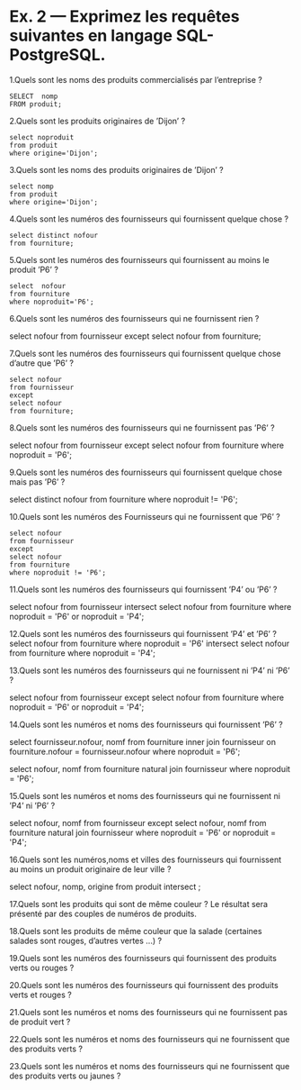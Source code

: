 # Ex. 2 — Exprimez les requêtes suivantes en langage SQL-PostgreSQL.

1.Quels sont les noms des produits commercialisés par l’entreprise ?

    SELECT  nomp
    FROM produit;

2.Quels sont les produits originaires de ’Dijon’ ?

    select noproduit
    from produit 
    where origine='Dijon'; 

3.Quels sont les noms des produits originaires de ’Dijon’ ?

    select nomp
    from produit 
    where origine='Dijon';

4.Quels sont les numéros des fournisseurs qui fournissent quelque chose ?

    select distinct nofour
    from fourniture;

5.Quels sont les numéros des fournisseurs qui fournissent au moins le produit ’P6’ ?

    select  nofour
    from fourniture
    where noproduit='P6';

6.Quels sont les numéros des fournisseurs qui ne fournissent rien ?

select nofour 
from fournisseur
except
select nofour
from fourniture;
  
7.Quels sont les numéros des fournisseurs qui fournissent quelque chose d’autre que ’P6’ ?

    select nofour 
    from fournisseur
    except 
    select nofour
    from fourniture;

8.Quels sont les numéros des fournisseurs qui ne fournissent pas ’P6’ ?

select nofour
from fournisseur
except
select nofour 
from fourniture
where noproduit = 'P6';

9.Quels sont les numéros des fournisseurs qui fournissent quelque chose mais pas ’P6’ ?

select distinct nofour
from fourniture
where noproduit != 'P6';

10.Quels sont les numéros des Fournisseurs qui ne fournissent que ’P6’ ?
    
    select nofour
    from fournisseur
    except
    select nofour 
    from fourniture
    where noproduit != 'P6';

11.Quels sont les numéros des fournisseurs qui fournissent ’P4’ ou ’P6’ ?

select nofour
from fournisseur
intersect
select nofour 
from fourniture
where noproduit = 'P6' or noproduit = 'P4';


12.Quels sont les numéros des fournisseurs qui fournissent ’P4’ et ’P6’ ?
select nofour
from fourniture
where noproduit = 'P6'
intersect 
select nofour
from fourniture
where noproduit = 'P4';

13.Quels sont les numéros des fournisseurs qui ne fournissent ni ’P4’ ni ’P6’ ?

select nofour
from fournisseur
except
select nofour 
from fourniture
where noproduit = 'P6' or noproduit = 'P4';

14.Quels sont les numéros et noms des fournisseurs qui fournissent ’P6’ ?

select fournisseur.nofour, nomf
from fourniture
inner join
fournisseur on fourniture.nofour = fournisseur.nofour
where noproduit = 'P6';

select nofour, nomf
from fourniture
natural join fournisseur
where noproduit = 'P6';

15.Quels sont les numéros et noms des fournisseurs qui ne fournissent ni ’P4’ ni ’P6’ ?

select nofour, nomf
from fournisseur
except
select nofour, nomf
from fourniture
natural join fournisseur
where noproduit = 'P6' or noproduit = 'P4';

16.Quels sont les numéros,noms et villes des fournisseurs qui fournissent au moins un produit originaire de
leur ville ?

select nofour, nomp, origine
from produit
intersect
;


17.Quels sont les produits qui sont de même couleur ? Le résultat sera présenté par des couples de numéros
de produits.


18.Quels sont les produits de même couleur que la salade (certaines salades sont rouges, d’autres vertes
...) ?


19.Quels sont les numéros des fournisseurs qui fournissent des produits verts ou rouges ?


20.Quels sont les numéros des fournisseurs qui fournissent des produits verts et rouges ?


21.Quels sont les numéros et noms des fournisseurs qui ne fournissent pas de produit vert ?


22.Quels sont les numéros et noms des fournisseurs qui ne fournissent que des produits verts ?


23.Quels sont les numéros et noms des fournisseurs qui ne fournissent que des produits verts ou jaunes ?